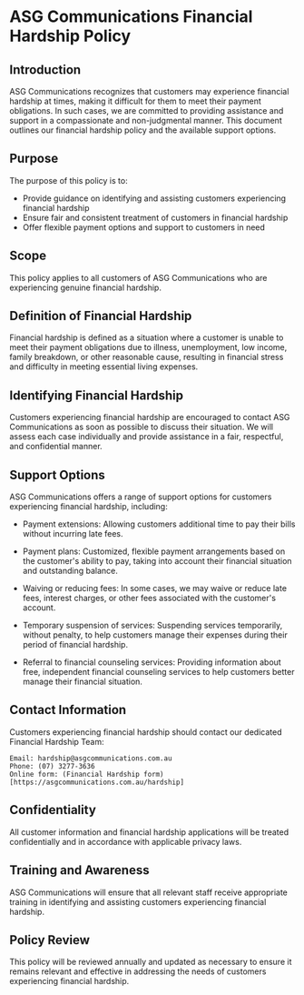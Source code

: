# ASG Communications Financial Hardship Policy

## Introduction

ASG Communications recognizes that customers may experience financial hardship at times, making it difficult for them to meet their payment obligations. In such cases, we are committed to providing assistance and support in a compassionate and non-judgmental manner. This document outlines our financial hardship policy and the available support options.

## Purpose

The purpose of this policy is to:

* Provide guidance on identifying and assisting customers experiencing financial hardship
* Ensure fair and consistent treatment of customers in financial hardship
* Offer flexible payment options and support to customers in need

## Scope

This policy applies to all customers of ASG Communications who are experiencing genuine financial hardship.

## Definition of Financial Hardship

Financial hardship is defined as a situation where a customer is unable to meet their payment obligations due to illness, unemployment, low income, family breakdown, or other reasonable cause, resulting in financial stress and difficulty in meeting essential living expenses.

## Identifying Financial Hardship

Customers experiencing financial hardship are encouraged to contact ASG Communications as soon as possible to discuss their situation. We will assess each case individually and provide assistance in a fair, respectful, and confidential manner.

## Support Options

ASG Communications offers a range of support options for customers experiencing financial hardship, including:

* Payment extensions: Allowing customers additional time to pay their bills without incurring late fees.

* Payment plans: Customized, flexible payment arrangements based on the customer's ability to pay, taking into account their financial situation and outstanding balance.

* Waiving or reducing fees: In some cases, we may waive or reduce late fees, interest charges, or other fees associated with the customer's account.

* Temporary suspension of services: Suspending services temporarily, without penalty, to help customers manage their expenses during their period of financial hardship.

* Referral to financial counseling services: Providing information about free, independent financial counseling services to help customers better manage their financial situation.

## Contact Information

Customers experiencing financial hardship should contact our dedicated Financial Hardship Team:

    Email: hardship@asgcommunications.com.au
    Phone: (07) 3277-3636
    Online form: (Financial Hardship form)[https://asgcommunications.com.au/hardship]

## Confidentiality

All customer information and financial hardship applications will be treated confidentially and in accordance with applicable privacy laws.

## Training and Awareness

ASG Communications will ensure that all relevant staff receive appropriate training in identifying and assisting customers experiencing financial hardship.

## Policy Review

This policy will be reviewed annually and updated as necessary to ensure it remains relevant and effective in addressing the needs of customers experiencing financial hardship.